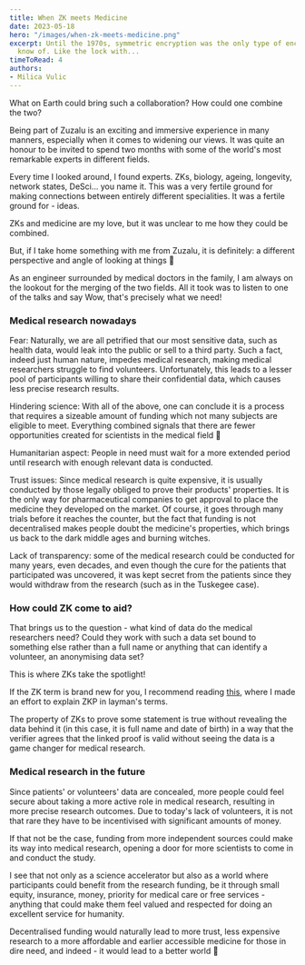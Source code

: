 ```yaml
---
title: When ZK meets Medicine
date: 2023-05-18
hero: "/images/when-zk-meets-medicine.png"
excerpt: Until the 1970s, symmetric encryption was the only type of encryption we
  know of. Like the lock with...
timeToRead: 4
authors:
- Milica Vulic
---
```



What on Earth could bring such a collaboration? How could one combine the two?

Being part of Zuzalu is an exciting and immersive experience in many manners, especially when it comes to widening our views. It was quite an honour to be invited to spend two months with some of the world's most remarkable experts in different fields.

Every time I looked around, I found experts. ZKs, biology, ageing, longevity, network states, DeSci… you name it. This was a very fertile ground for making connections between entirely different specialities. It was a fertile ground for - ideas.

ZKs and medicine are my love, but it was unclear to me how they could be combined.

But, if I take home something with me from Zuzalu, it is definitely: a different perspective and angle of looking at things 🙂

As an engineer surrounded by medical doctors in the family, I am always on the lookout for the merging of the two fields. All it took was to listen to one of the talks and say Wow, that's precisely what we need!

### Medical research nowadays

Fear: Naturally, we are all petrified that our most sensitive data, such as health data, would leak into the public or sell to a third party. Such a fact, indeed just human nature, impedes medical research, making medical researchers struggle to find volunteers. Unfortunately, this leads to a lesser pool of participants willing to share their confidential data, which causes less precise research results.

Hindering science: With all of the above, one can conclude it is a process that requires a sizeable amount of funding which not many subjects are eligible to meet. Everything combined signals that there are fewer opportunities created for scientists in the medical field 🙁

Humanitarian aspect: People in need must wait for a more extended period until research with enough relevant data is conducted.

Trust issues: Since medical research is quite expensive, it is usually conducted by those legally obliged to prove their products' properties. It is the only way for pharmaceutical companies to get approval to place the medicine they developed on the market. Of course, it goes through many trials before it reaches the counter, but the fact that funding is not decentralised makes people doubt the medicine's properties, which brings us back to the dark middle ages and burning witches.

Lack of transparency: some of the medical research could be conducted for many years, even decades, and even though the cure for the patients that participated was uncovered, it was kept secret from the patients since they would withdraw from the research (such as in the Tuskegee case).

### How could ZK come to aid?

That brings us to the question - what kind of data do the medical researchers need? Could they work with such a data set bound to something else rather than a full name or anything that can identify a volunteer, an anonymising data set?

This is where ZKs take the spotlight!

If the ZK term is brand new for you, I recommend reading [this](https://0xmilica.com/what-is-zero-knowledge-proof), where I made an effort to explain ZKP in layman's terms.

The property of ZKs to prove some statement is true without revealing the data behind it (in this case, it is full name and date of birth) in a way that the verifier agrees that the linked proof is valid without seeing the data is a game changer for medical research.

### Medical research in the future

Since patients' or volunteers' data are concealed, more people could feel secure about taking a more active role in medical research, resulting in more precise research outcomes. Due to today's lack of volunteers, it is not that rare they have to be incentivised with significant amounts of money.

If that not be the case, funding from more independent sources could make its way into medical research, opening a door for more scientists to come in and conduct the study.

I see that not only as a science accelerator but also as a world where participants could benefit from the research funding, be it through small equity, insurance, money, priority for medical care or free services - anything that could make them feel valued and respected for doing an excellent service for humanity.

Decentralised funding would naturally lead to more trust, less expensive research to a more affordable and earlier accessible medicine for those in dire need, and indeed - it would lead to a better world 🙂
